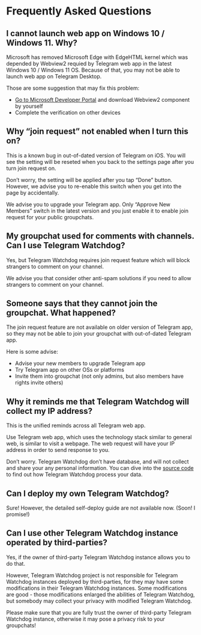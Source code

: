 # Frequently Asked Questions

## I cannot launch web app on Windows 10 / Windows 11. Why?
Microsoft has removed Microsoft Edge with EdgeHTML kernel which was depended by Webview2 requied by Telegram web app in the latest Windows 10 / Windows 11 OS. Because of that, you may not be able to launch web app on Telegram Desktop.

Those are some suggestion that may fix this problem:

- [Go to Microsoft Developer Portal](https://developer.microsoft.com/en-us/microsoft-edge/webview2/#download-section) and download Webview2 component by yourself
- Complete the verification on other devices

## Why “join request” not enabled when I turn this on?
This is a known bug in out-of-dated version of Telegram on iOS. You will see the setting will be reseted when you back to the settings page after you turn join request on.

Don’t worry, the setting will be applied after you tap “Done” button. However, we advise you to re-enable this switch when you get into the page by accidentally.

We advise you to upgrade your Telegram app. Only “Approve New Members” switch in the latest version and you just enable it to enable join request for your public groupchats.

## My groupchat used for comments with channels. Can I use Telegram Watchdog?
Yes, but Telegram Watchdog requires join request feature which will block strangers to comment on your channel.

We advise you that consider other anti-spam solutions if you need to allow strangers to comment on your channel.

## Someone says that they cannot join the groupchat. What happened?
The join request feature are not available on older version of Telegram app, so they may not be able to join your groupchat with out-of-dated Telegram app.

Here is some advise:

- Advise your new members to upgrade Telegram app
- Try Telegram app on other OSs or platforms
- Invite them into groupchat (not only admins, but also members have rights invite others)

## Why it reminds me that Telegram Watchdog will collect my IP address?
This is the unified reminds across all Telegram web app.

Use Telegram web app, which uses the technology stack similar to general web, is similar to visit a webpage. The web request will have your IP address in order to send response to you.

Don’t worry. Telegram Watchdog don’t have database, and will not collect and share your any personal information. You can dive into the [source code][1] to find out how Telegram Watchdog process your data.

## Can I deploy my own Telegram Watchdog?
Sure! However, the detailed self-deploy guide are not available now. (Soon! I promise!)

## Can I use other Telegram Watchdog instance operated by third-parties?
Yes, if the owner of third-party Telegram Watchdog instance allows you to do that.

However, Telegram Watchdog project is not responsible for Telegram Watchdog instances deployed by third-parties, for they may have some modifications in their Telegram Watchdog instances. Some modifications are good - those modifications enlarged the abilities of Telegram Watchdog, but somebody may collect your privacy with modified Telegram Watchdog.

Please make sure that you are fully trust the owner of third-party Telegram Watchdog instance, otherwise it may pose a privacy risk to your groupchats!

[1]:	https://github.com/Astrian/tg-watchdog